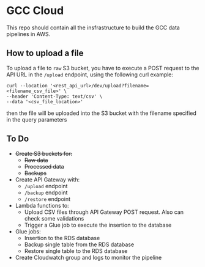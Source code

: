 # GCC Cloud

This repo should contain all the insfrastructure to build the GCC data pipelines in AWS. 

## How to upload a file

To upload a file to `raw` S3 bucket, you have to execute a POST request to the API URL in the `/upload` endpoint, using the following curl example:
```
curl --location '<rest_api_url>/dev/upload?filename=<filename_csv_file>' \
--header 'Content-Type: text/csv' \
--data '<csv_file_location>'
```

then the file will be uploaded into the S3 bucket with the filename specified in the query parameters

## To Do
- ~~Create S3 buckets for:~~
    - ~~Raw data~~
    - ~~Processed data~~
    - ~~Backups~~
- Create API Gateway with:
    - `/upload` endpoint
    - `/backup` endpoint
    - `/restore` endpoint
- Lambda functions to:
    - Upload CSV files through API Gateway POST request. Also can check some validations
    - Trigger a Glue job to execute the insertion to the database
- Glue jobs:
    - Insertion to the RDS database
    - Backup single table from the RDS database
    - Restore single table to the RDS database
- Create Cloudwatch group and logs to monitor the pipeline